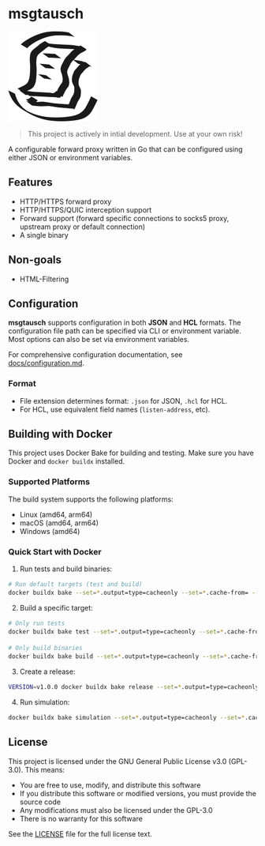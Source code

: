 # msgtausch

![msgtausch logo](./logo.png)

> This project is actively in intial development. Use at your own risk!

A configurable forward proxy written in Go that can be configured using either JSON or environment variables.

## Features

- HTTP/HTTPS forward proxy
- HTTP/HTTPS/QUIC interception support
- Forward support (forward specific connections to socks5 proxy, upstream proxy
  or default connection)
- A single binary

## Non-goals

- HTML-Filtering

## Configuration

**msgtausch** supports configuration in both **JSON** and **HCL** formats.
The configuration file path can be specified via CLI or environment variable.
Most options can also be set via environment variables.

For comprehensive configuration documentation, see [docs/configuration.md](docs/configuration.md).

### Format

- File extension determines format: `.json` for JSON, `.hcl` for HCL.
- For HCL, use equivalent field names (`listen-address`, etc).

## Building with Docker

This project uses Docker Bake for building and testing. Make sure you have Docker and `docker buildx` installed.

### Supported Platforms

The build system supports the following platforms:
- Linux (amd64, arm64)
- macOS (amd64, arm64)
- Windows (amd64)

### Quick Start with Docker

1. Run tests and build binaries:
```bash
# Run default targets (test and build)
docker buildx bake --set=*.output=type=cacheonly --set=*.cache-from= --set=*.cache-to=
```

2. Build a specific target:
```bash
# Only run tests
docker buildx bake test --set=*.output=type=cacheonly --set=*.cache-from= --set=*.cache-to=

# Only build binaries
docker buildx bake build --set=*.output=type=cacheonly --set=*.cache-from= --set=*.cache-to=
```

3. Create a release:
```bash
VERSION=v1.0.0 docker buildx bake release --set=*.output=type=cacheonly --set=*.cache-from= --set=*.cache-to=
```

4. Run simulation:
```bash
docker buildx bake simulation --set=*.output=type=cacheonly --set=*.cache-from= --set=*.cache-to=
```

## License

This project is licensed under the GNU General Public License v3.0 (GPL-3.0). This means:

- You are free to use, modify, and distribute this software
- If you distribute this software or modified versions, you must provide the source code
- Any modifications must also be licensed under the GPL-3.0
- There is no warranty for this software

See the [LICENSE](LICENSE) file for the full license text.
